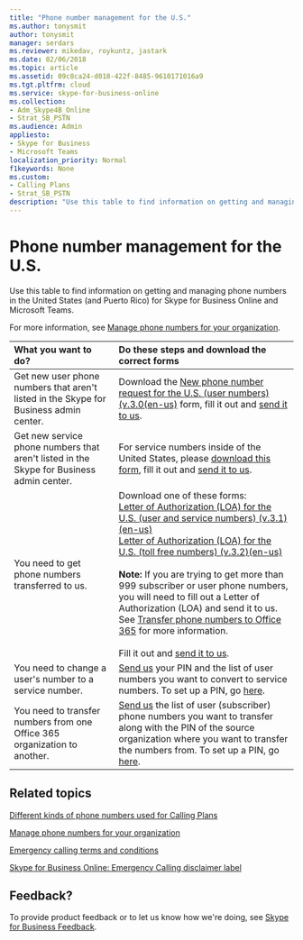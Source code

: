 ```yaml
---
title: "Phone number management for the U.S."
ms.author: tonysmit
author: tonysmit
manager: serdars
ms.reviewer: mikedav, roykuntz, jastark
ms.date: 02/06/2018
ms.topic: article
ms.assetid: 09c8ca24-d018-422f-8485-9610171016a9
ms.tgt.pltfrm: cloud
ms.service: skype-for-business-online
ms.collection: 
- Adm_Skype4B_Online
- Strat_SB_PSTN
ms.audience: Admin
appliesto:
- Skype for Business 
- Microsoft Teams
localization_priority: Normal
f1keywords: None
ms.custom:
- Calling Plans
- Strat_SB_PSTN
description: "Use this table to find information on getting and managing phone numbers in the United States (and Puerto Rico) for Skype for Business Online and Microsoft Teams."
---
```


# Phone number management for the U.S.

Use this table to find information on getting and managing phone numbers in the United States (and Puerto Rico) for Skype for Business Online and Microsoft Teams. 
  
For more information, see [Manage phone numbers for your organization](manage-phone-numbers-for-your-organization.md).
  
|**What you want to do?**|**Do these steps and download the correct forms**|
|:-----|:-----|
|Get new user phone numbers that aren't listed in the Skype for Business admin center.  <br/> |Download the [New phone number request for the U.S. (user numbers) (v.3.0(en-us)](../../downloads/new-number-request-forms/new-phone-number-request-for-the-u.s.-(user-numbers)-(v.3.0)-(en-us).pdf) form, fill it out and [send it to us](mailto:gcstnmsd@microsoft.com).  <br/> |
|Get new service phone numbers that aren't listed in the Skype for Business admin center. <br/> |For service numbers inside of the United States, please [download this form](../../downloads/new-number-request-forms/new-phone-number-request-for-the-u.s.-(service-numbers)-(v.1)-(en-us).pdf), fill it out and [send it to us](mailto:ptn@microsoft.com).
|You need to get phone numbers transferred to us.  <br/> | Download one of these forms: <br/> [Letter of Authorization (LOA) for the U.S. (user and service numbers) (v.3.1)(en-us)](../../downloads/LOA-forms/letter-of-authorization-(loa)-for-the-u.s.-(user-and-service-numbers)-(v.3.1)-(en-us).pdf) <br/> [Letter of Authorization (LOA) for the U.S. (toll free numbers) (v.3.2)(en-us)](../../downloads/LOA-forms/letter-of-authorization-(loa)-for-the-u.s.-(toll-free-numbers)-(v.3.2)-(en-us).pdf) <br/><br/>**Note:** If you are trying to get more than 999 subscriber or user phone numbers, you will need to fill out a Letter of Authorization (LOA) and send it to us. See [Transfer phone numbers to Office 365](../../what-are-calling-plans-in-office-365/transfer-phone-numbers-to-office-365.md) for more information.          <br/>  <br/>   Fill it out and [send it to us](mailto:ptn@microsoft.com).  <br/> |
|You need to change a user's number to a service number.  <br/> |[Send us](mailto:ptn@microsoft.com) your PIN and the list of user numbers you want to convert to service numbers. To set up a PIN, go [here](../../what-are-calling-plans-in-office-365/set-your-pin-for-transferring-numbers-to-a-new-service-provider.md).  <br/> |
|You need to transfer numbers from one Office 365 organization to another.  <br/> |[Send us](mailto:ptn@microsoft.com) the list of user (subscriber) phone numbers you want to transfer along with the PIN of the source organization where you want to transfer the numbers from. To set up a PIN, go [here](../../what-are-calling-plans-in-office-365/set-your-pin-for-transferring-numbers-to-a-new-service-provider.md).  <br/> |
   
## Related topics
[Different kinds of phone numbers used for Calling Plans](../different-kinds-of-phone-numbers-used-for-calling-plans.md)

[Manage phone numbers for your organization](manage-phone-numbers-for-your-organization.md)

[Emergency calling terms and conditions](../emergency-calling-terms-and-conditions.md)

[Skype for Business Online: Emergency Calling disclaimer label](https://go.microsoft.com/fwlink/?LinkID=692099)

## Feedback?
To provide product feedback or to let us know how we're doing, see [Skype for Business Feedback](https://www.skypefeedback.com).